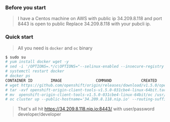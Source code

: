 
### Before you start 
> I have a Centos machine on AWS with public ip 34.209.8.118  and port 8443 is open to public
> Replace 34.209.8.118 with your pubcli ip.  


### Quick start
> All you need is `docker` and `oc` binary

```sh
$ sudo su
# yum install docker wget -y
# sed -i '/OPTIONS=.*/c\OPTIONS="--selinux-enabled --insecure-registry 172.30.0.0/16"' /etc/sysconfig/docker
# systemctl restart docker
# docker ps
CONTAINER ID        IMAGE               COMMAND             CREATED             STATUS              PORTS               NAMES
# wget https://github.com/openshift/origin/releases/download/v1.5.0/openshift-origin-client-tools-v1.5.0-031cbe4-linux-64bit.tar.gz
# tar -xvf openshift-origin-client-tools-v1.5.0-031cbe4-linux-64bit.tar.gz
# mv  openshift-origin-client-tools-v1.5.0-031cbe4-linux-64bit/oc /usr/bin/oc
# oc cluster up --public-hostname='34.209.8.118.nip.io' --routing-suffix='34.209.8.118.nip.io'
```

> That's all  hit   https://34.209.8.118.nip.io:8443/   with   user/password     developer/developer


